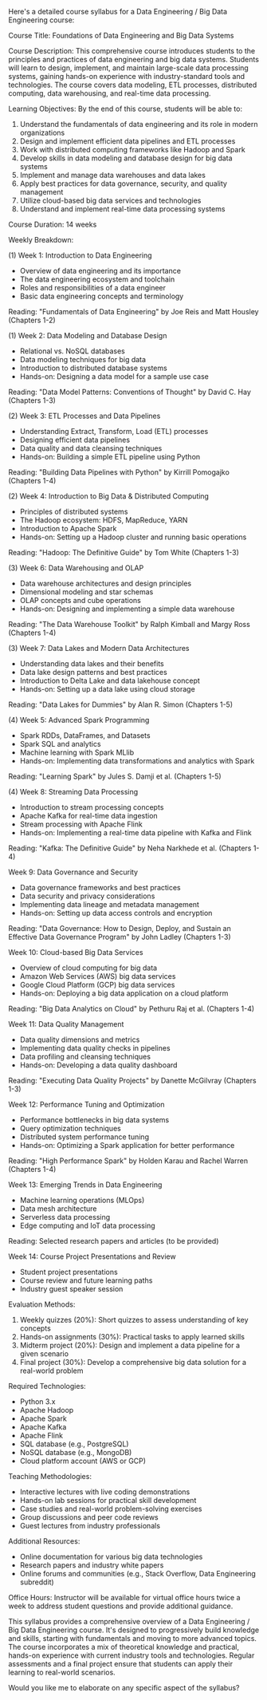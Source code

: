 Here's a detailed course syllabus for a Data Engineering / Big Data Engineering course:

Course Title: Foundations of Data Engineering and Big Data Systems

Course Description:
This comprehensive course introduces students to the principles and practices of data engineering and big data systems. Students will learn to design, implement, and maintain large-scale data processing systems, gaining hands-on experience with industry-standard tools and technologies. The course covers data modeling, ETL processes, distributed computing, data warehousing, and real-time data processing.

Learning Objectives:
By the end of this course, students will be able to:
1. Understand the fundamentals of data engineering and its role in modern organizations
2. Design and implement efficient data pipelines and ETL processes
3. Work with distributed computing frameworks like Hadoop and Spark
4. Develop skills in data modeling and database design for big data systems
5. Implement and manage data warehouses and data lakes
6. Apply best practices for data governance, security, and quality management
7. Utilize cloud-based big data services and technologies
8. Understand and implement real-time data processing systems

Course Duration: 14 weeks

Weekly Breakdown:

(1) Week 1: Introduction to Data Engineering
- Overview of data engineering and its importance
- The data engineering ecosystem and toolchain
- Roles and responsibilities of a data engineer
- Basic data engineering concepts and terminology

Reading: "Fundamentals of Data Engineering" by Joe Reis and Matt Housley (Chapters 1-2)

(1) Week 2: Data Modeling and Database Design
- Relational vs. NoSQL databases
- Data modeling techniques for big data
- Introduction to distributed database systems
- Hands-on: Designing a data model for a sample use case

Reading: "Data Model Patterns: Conventions of Thought" by David C. Hay (Chapters 1-3)

(2) Week 3: ETL Processes and Data Pipelines
- Understanding Extract, Transform, Load (ETL) processes
- Designing efficient data pipelines
- Data quality and data cleansing techniques
- Hands-on: Building a simple ETL pipeline using Python

Reading: "Building Data Pipelines with Python" by Kirrill Pomogajko (Chapters 1-4)

(2) Week 4: Introduction to Big Data & Distributed Computing
- Principles of distributed systems
- The Hadoop ecosystem: HDFS, MapReduce, YARN
- Introduction to Apache Spark
- Hands-on: Setting up a Hadoop cluster and running basic operations

Reading: "Hadoop: The Definitive Guide" by Tom White (Chapters 1-3)

(3) Week 6: Data Warehousing and OLAP
- Data warehouse architectures and design principles
- Dimensional modeling and star schemas
- OLAP concepts and cube operations
- Hands-on: Designing and implementing a simple data warehouse

Reading: "The Data Warehouse Toolkit" by Ralph Kimball and Margy Ross (Chapters 1-4)

(3) Week 7: Data Lakes and Modern Data Architectures
- Understanding data lakes and their benefits
- Data lake design patterns and best practices
- Introduction to Delta Lake and data lakehouse concept
- Hands-on: Setting up a data lake using cloud storage

Reading: "Data Lakes for Dummies" by Alan R. Simon (Chapters 1-5)

(4) Week 5: Advanced Spark Programming
- Spark RDDs, DataFrames, and Datasets
- Spark SQL and analytics
- Machine learning with Spark MLlib
- Hands-on: Implementing data transformations and analytics with Spark

Reading: "Learning Spark" by Jules S. Damji et al. (Chapters 1-5)

(4) Week 8: Streaming Data Processing
- Introduction to stream processing concepts
- Apache Kafka for real-time data ingestion
- Stream processing with Apache Flink
- Hands-on: Implementing a real-time data pipeline with Kafka and Flink

Reading: "Kafka: The Definitive Guide" by Neha Narkhede et al. (Chapters 1-4)

Week 9: Data Governance and Security
- Data governance frameworks and best practices
- Data security and privacy considerations
- Implementing data lineage and metadata management
- Hands-on: Setting up data access controls and encryption

Reading: "Data Governance: How to Design, Deploy, and Sustain an Effective Data Governance Program" by John Ladley (Chapters 1-3)

Week 10: Cloud-based Big Data Services
- Overview of cloud computing for big data
- Amazon Web Services (AWS) big data services
- Google Cloud Platform (GCP) big data services
- Hands-on: Deploying a big data application on a cloud platform

Reading: "Big Data Analytics on Cloud" by Pethuru Raj et al. (Chapters 1-4)

Week 11: Data Quality Management
- Data quality dimensions and metrics
- Implementing data quality checks in pipelines
- Data profiling and cleansing techniques
- Hands-on: Developing a data quality dashboard

Reading: "Executing Data Quality Projects" by Danette McGilvray (Chapters 1-3)

Week 12: Performance Tuning and Optimization
- Performance bottlenecks in big data systems
- Query optimization techniques
- Distributed system performance tuning
- Hands-on: Optimizing a Spark application for better performance

Reading: "High Performance Spark" by Holden Karau and Rachel Warren (Chapters 1-4)

Week 13: Emerging Trends in Data Engineering
- Machine learning operations (MLOps)
- Data mesh architecture
- Serverless data processing
- Edge computing and IoT data processing

Reading: Selected research papers and articles (to be provided)

Week 14: Course Project Presentations and Review
- Student project presentations
- Course review and future learning paths
- Industry guest speaker session

Evaluation Methods:
1. Weekly quizzes (20%): Short quizzes to assess understanding of key concepts
2. Hands-on assignments (30%): Practical tasks to apply learned skills
3. Midterm project (20%): Design and implement a data pipeline for a given scenario
4. Final project (30%): Develop a comprehensive big data solution for a real-world problem

Required Technologies:
- Python 3.x
- Apache Hadoop
- Apache Spark
- Apache Kafka
- Apache Flink
- SQL database (e.g., PostgreSQL)
- NoSQL database (e.g., MongoDB)
- Cloud platform account (AWS or GCP)

Teaching Methodologies:
- Interactive lectures with live coding demonstrations
- Hands-on lab sessions for practical skill development
- Case studies and real-world problem-solving exercises
- Group discussions and peer code reviews
- Guest lectures from industry professionals

Additional Resources:
- Online documentation for various big data technologies
- Research papers and industry white papers
- Online forums and communities (e.g., Stack Overflow, Data Engineering subreddit)

Office Hours:
Instructor will be available for virtual office hours twice a week to address student questions and provide additional guidance.

This syllabus provides a comprehensive overview of a Data Engineering / Big Data Engineering course. It's designed to progressively build knowledge and skills, starting with fundamentals and moving to more advanced topics. The course incorporates a mix of theoretical knowledge and practical, hands-on experience with current industry tools and technologies. Regular assessments and a final project ensure that students can apply their learning to real-world scenarios.

Would you like me to elaborate on any specific aspect of the syllabus?